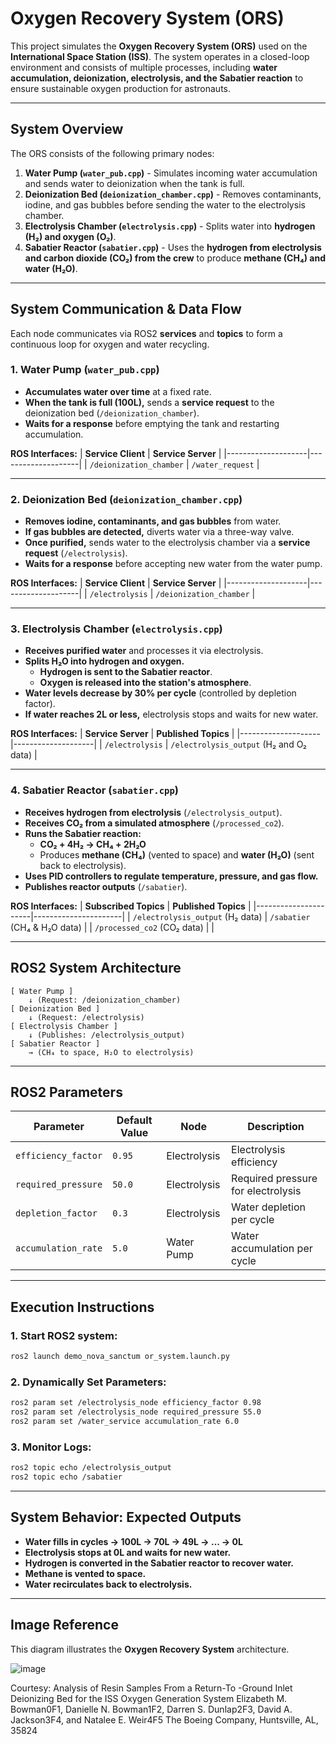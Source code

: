# **Oxygen Recovery System (ORS)**

This project simulates the **Oxygen Recovery System (ORS)** used on the **International Space Station (ISS)**. The system operates in a closed-loop environment and consists of multiple processes, including **water accumulation, deionization, electrolysis, and the Sabatier reaction** to ensure sustainable oxygen production for astronauts.

---
## **System Overview**

The ORS consists of the following primary nodes:

1. **Water Pump (`water_pub.cpp`)** - Simulates incoming water accumulation and sends water to deionization when the tank is full.
2. **Deionization Bed (`deionization_chamber.cpp`)** - Removes contaminants, iodine, and gas bubbles before sending the water to the electrolysis chamber.
3. **Electrolysis Chamber (`electrolysis.cpp`)** - Splits water into **hydrogen (H₂) and oxygen (O₂)**.
4. **Sabatier Reactor (`sabatier.cpp`)** - Uses the **hydrogen from electrolysis and carbon dioxide (CO₂) from the crew** to produce **methane (CH₄) and water (H₂O)**.

---
## **System Communication & Data Flow**

Each node communicates via ROS2 **services** and **topics** to form a continuous loop for oxygen and water recycling.

### **1. Water Pump (`water_pub.cpp`)**
- **Accumulates water over time** at a fixed rate.
- **When the tank is full (100L),** sends a **service request** to the deionization bed (`/deionization_chamber`).
- **Waits for a response** before emptying the tank and restarting accumulation.

**ROS Interfaces:**
| **Service Client** | **Service Server** |
|--------------------|--------------------|
| `/deionization_chamber` | `/water_request` |

---

### **2. Deionization Bed (`deionization_chamber.cpp`)**
- **Removes iodine, contaminants, and gas bubbles** from water.
- **If gas bubbles are detected,** diverts water via a three-way valve.
- **Once purified,** sends water to the electrolysis chamber via a **service request** (`/electrolysis`).
- **Waits for a response** before accepting new water from the water pump.

**ROS Interfaces:**
| **Service Client** | **Service Server** |
|--------------------|--------------------|
| `/electrolysis` | `/deionization_chamber` |

---

### **3. Electrolysis Chamber (`electrolysis.cpp`)**
- **Receives purified water** and processes it via electrolysis.
- **Splits H₂O into hydrogen and oxygen.**
  - **Hydrogen is sent to the Sabatier reactor**.
  - **Oxygen is released into the station's atmosphere**.
- **Water levels decrease by 30% per cycle** (controlled by depletion factor).
- **If water reaches 2L or less,** electrolysis stops and waits for new water.

**ROS Interfaces:**
| **Service Server** | **Published Topics** |
|--------------------|--------------------|
| `/electrolysis` | `/electrolysis_output` (H₂ and O₂ data) |

---

### **4. Sabatier Reactor (`sabatier.cpp`)**
- **Receives hydrogen from electrolysis** (`/electrolysis_output`).
- **Receives CO₂ from a simulated atmosphere** (`/processed_co2`).
- **Runs the Sabatier reaction:**
  - **CO₂ + 4H₂ → CH₄ + 2H₂O**
  - Produces **methane (CH₄)** (vented to space) and **water (H₂O)** (sent back to electrolysis).
- **Uses PID controllers to regulate temperature, pressure, and gas flow.**
- **Publishes reactor outputs** (`/sabatier`).

**ROS Interfaces:**
| **Subscribed Topics** | **Published Topics** |
|----------------------|----------------------|
| `/electrolysis_output` (H₂ data) | `/sabatier` (CH₄ & H₂O data) |
| `/processed_co2` (CO₂ data) |  |

---

## **ROS2 System Architecture**

```plaintext
[ Water Pump ]
    ↓ (Request: /deionization_chamber)
[ Deionization Bed ]
    ↓ (Request: /electrolysis)
[ Electrolysis Chamber ]
    ↓ (Publishes: /electrolysis_output)
[ Sabatier Reactor ]
    → (CH₄ to space, H₂O to electrolysis)
```

---
## **ROS2 Parameters**

| **Parameter** | **Default Value** | **Node** | **Description** |
|--------------|------------------|---------|----------------|
| `efficiency_factor` | `0.95` | Electrolysis | Electrolysis efficiency |
| `required_pressure` | `50.0` | Electrolysis | Required pressure for electrolysis |
| `depletion_factor` | `0.3` | Electrolysis | Water depletion per cycle |
| `accumulation_rate` | `5.0` | Water Pump | Water accumulation per cycle |

---

## **Execution Instructions**

### **1. Start ROS2 system:**
```sh
ros2 launch demo_nova_sanctum or_system.launch.py
```

### **2. Dynamically Set Parameters:**
```sh
ros2 param set /electrolysis_node efficiency_factor 0.98
ros2 param set /electrolysis_node required_pressure 55.0
ros2 param set /water_service accumulation_rate 6.0
```

### **3. Monitor Logs:**
```sh
ros2 topic echo /electrolysis_output
ros2 topic echo /sabatier
```

---
## **System Behavior: Expected Outputs**
- **Water fills in cycles → 100L → 70L → 49L → ... → 0L**
- **Electrolysis stops at 0L and waits for new water.**
- **Hydrogen is converted in the Sabatier reactor to recover water.**
- **Methane is vented to space.**
- **Water recirculates back to electrolysis.**

---
## **Image Reference**
This diagram illustrates the **Oxygen Recovery System** architecture.

![image](https://github.com/user-attachments/assets/3b07155a-b415-404f-ba10-e230ec83b447)


Courtesy: Analysis of Resin Samples From a Return-To -Ground Inlet 
Deionizing Bed for the ISS Oxygen Generation System 
Elizabeth M. Bowman0F1, Danielle N. Bowman1F2, Darren S. Dunlap2F3, David A. Jackson3F4, and Natalee E. Weir4F5 
The Boeing Company, Huntsville, AL, 35824

